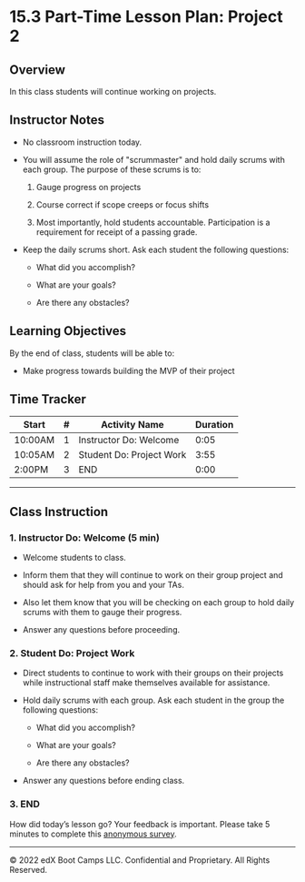 # 15.3 Part-Time Lesson Plan: Project 2

## Overview

In this class students will continue working on projects.

## Instructor Notes

* No classroom instruction today.

* You will assume the role of "scrummaster" and hold daily scrums with each group. The purpose of these scrums is to: 

	1. Gauge progress on projects
	
	2. Course correct if scope creeps or focus shifts
	
	3. Most importantly, hold students accountable. Participation is a requirement for receipt of a passing grade. 
    
* Keep the daily scrums short. Ask each student the following questions:

	* What did you accomplish? 

	* What are your goals? 

	* Are there any obstacles? 

## Learning Objectives

By the end of class, students will be able to:

* Make progress towards building the MVP of their project

## Time Tracker

| Start   | #   | Activity Name                       | Duration |
|---      |---  |---                                  |---       |
| 10:00AM | 1   | Instructor Do: Welcome              | 0:05     |
| 10:05AM | 2   | Student Do: Project Work            | 3:55     |
| 2:00PM  | 3   | END                                 | 0:00     |

---

## Class Instruction

### 1. Instructor Do: Welcome (5 min)

* Welcome students to class.
 
* Inform them that they will continue to work on their group project and should ask for help from you and your TAs.

* Also let them know that you will be checking on each group to hold daily scrums with them to gauge their progress.

* Answer any questions before proceeding.
  
### 2. Student Do: Project Work 

* Direct students to continue to work with their groups on their projects while instructional staff make themselves available for assistance.

* Hold daily scrums with each group. Ask each student in the group the following questions:

	* What did you accomplish? 

	* What are your goals? 

	* Are there any obstacles? 

* Answer any questions before ending class.

### 3. END

How did today’s lesson go? Your feedback is important. Please take 5 minutes to complete this [anonymous survey](https://forms.gle/RfcVyXiMmZQut6aJ6).

---
© 2022 edX Boot Camps LLC. Confidential and Proprietary. All Rights Reserved.
